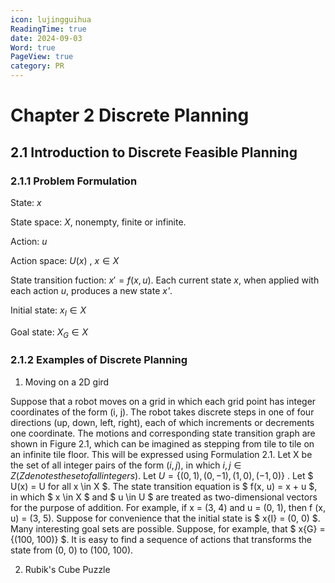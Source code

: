 ```yaml
---
icon: lujingguihua
ReadingTime: true
date: 2024-09-03
Word: true
PageView: true
category: PR
---
```


# Chapter 2 Discrete Planning

## 2.1 Introduction to Discrete Feasible Planning

### 2.1.1 Problem Formulation

State: $x$

State space: $X$, nonempty, finite or infinite.

Action: $u$

Action space: $U(x)$ , $x \in X$

State transition fuction: $x'=f(x, u)$. Each current state *x*, when applied with each action *u*, produces a new state *x'*.

Initial state: $x_{I} \in X$

Goal state: $X_{G} \in X$

### 2.1.2 Examples of Discrete Planning

1. Moving on a 2D gird

Suppose that a robot moves on a grid in which each grid point has integer coordinates of the form (i, j). The robot takes discrete steps in one of four directions (up, down, left, right), each of which increments or decrements one coordinate. The motions and corresponding state transition graph are shown in Figure 2.1, which can be imagined as stepping from tile to tile on an infinite tile floor. This will be expressed using Formulation 2.1. Let X be the set of all integer pairs of the form $(i, j)$, in which $i, j \in Z (Z denotes the set of all integers)$. Let $U = \{(0, 1), (0, −1), (1, 0), (−1, 0)\}$ . Let $ U(x) = U for all x \in X $. The state transition equation is $ f(x, u) = x + u $, in which $ x \in X $ and $ u \in U $ are treated as two-dimensional vectors for the purpose of addition. For example, if x = (3, 4) and u = (0, 1), then f (x, u) = (3, 5). Suppose for convenience that the initial state is $ x{I} = (0, 0) $. Many interesting goal sets are possible. Suppose, for example, that $ x{G} = \{(100, 100)\} $. It is easy to find a sequence of actions that transforms the state from (0, 0) to (100, 100).

2. Rubik's Cube Puzzle

